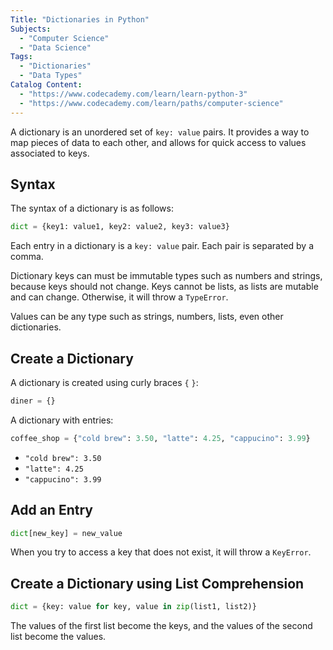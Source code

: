 ```yaml
---
Title: "Dictionaries in Python" 
Subjects:
  - "Computer Science"
  - "Data Science"
Tags: 
  - "Dictionaries"
  - "Data Types"
Catalog Content: 
  - "https://www.codecademy.com/learn/learn-python-3"
  - "https://www.codecademy.com/learn/paths/computer-science"
---
```


A dictionary is an unordered set of `key: value` pairs. It provides a way to map pieces of data to each other, and allows for quick access to values associated to keys.

## Syntax

The syntax of a dictionary is as follows:

```py
dict = {key1: value1, key2: value2, key3: value3}
```

Each entry in a dictionary is a `key: value` pair. Each pair is separated by a comma.

Dictionary keys can must be immutable types such as numbers and strings, because keys should not change. Keys cannot be lists, as lists are mutable and can change. Otherwise, it will throw a `TypeError`.

Values can be any type such as strings, numbers, lists, even other dictionaries.

## Create a Dictionary

A dictionary is created using curly braces `{` `}`:

```py
diner = {}
```

A dictionary with entries:

```py
coffee_shop = {"cold brew": 3.50, "latte": 4.25, "cappucino": 3.99}
```
- `"cold brew": 3.50`
- `"latte": 4.25`
- `"cappucino": 3.99`

## Add an Entry

```py
dict[new_key] = new_value
```

When you try to access a key that does not exist, it will throw a `KeyError`.


## Create a Dictionary using List Comprehension

```py
dict = {key: value for key, value in zip(list1, list2)}
```

The values of the first list become the keys, and the values of the second list become the values.

